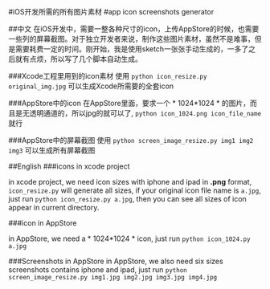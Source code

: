 #iOS开发所需的所有图片素材
#app icon screenshots generator

##中文
在iOS开发中，需要一整各种尺寸的icon，上传AppStore的时候，也需要一些列的屏幕截图。对于独立开发者来说，制作这些图片素材，虽然不是难事，但是需要耗费一定的时间。刚开始，我是使用sketch一张张手动生成的，一多了之后就有点烦，所以写了几个脚本自动生成。

###Xcode工程里用到的icon素材
使用 ` python icon_resize.py original_img.jpg ` 可以生成Xcode所需要的全套icon

###AppStore中的icon
在AppStore里面，要求一个 * 1024\*1024 * 的图片，而且是无透明通道的，所以jpg的就可以了, `python icon_1024.png icon_file_name`就行

###AppStore中的屏幕截图
使用 ` python screen_image_resize.py img1 img2 img3 ` 可以生成所有屏幕截图


##English
###icons in xcode project

in xcode project, we need icon sizes with iphone and ipad in **.png** format, `icon_resize.py` will generate all sizes, if your original icon file name is `a.jpg`, just run `python icon_resize.py a.jpg`, then you can see all sizes of icon appear in current directory.

###icon in AppStore

in AppStore, we need a * 1024\*1024 * icon, just run `python icon_1024.py a.jpg`

###Screenshots in AppStore
in AppStore, we also need six sizes screenshots contains iphone and ipad, just run `python screen_image_resize.py img1.jpg img2.jpg img3.jpg img4.jpg`
